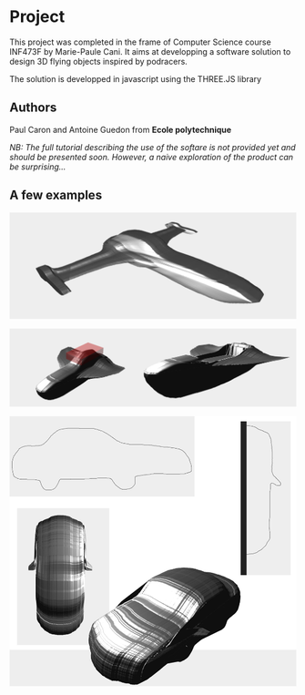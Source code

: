# Project

This project was completed in the frame of Computer Science course INF473F by Marie-Paule Cani.
It aims at developping a software solution to design 3D flying objects inspired by podracers.

The solution is developped in javascript using the THREE.JS library

## Authors
Paul Caron and Antoine Guedon from **Ecole polytechnique**

*NB: The full tutorial describing the use of the softare is not provided yet and should be presented soon. However, a naive exploration of the product can be surprising...*

## A few examples

![Alt text](Pictures/Example3.png?raw=true "Example3")

![Alt text](Pictures/Example2.png?raw=true "Example2")

![Alt text](Pictures/Example1.png?raw=true "Example1")
